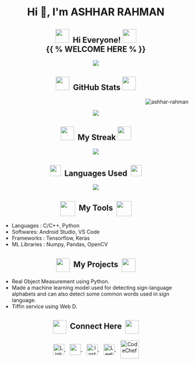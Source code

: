 <!--### Hi there 👋


**ashhar-rahman/ashhar-rahman** is a ✨ _special_ ✨ repository because its `README.md` (this file) appears on your GitHub profile.



Here are some ideas to get you started:

- 🔭 I’m currently working on ...
- 🌱 I’m currently learning ...
- 👯 I’m looking to collaborate on ...
- 🤔 I’m looking for help with ...
- 💬 Ask me about ...
- 📫 How to reach me: ...
- 😄 Pronouns: ...
- ⚡ Fun fact: ...
-->
<h1 align="center">Hi 👋, I'm ASHHAR RAHMAN</h1>
<!-- HELLO SECTION -->

## <div align="center"><img height="37px" width="37px" src="https://user-images.githubusercontent.com/91816645/173222652-e7e713b4-79c0-4fce-ba5f-64808310117b.gif">&nbsp;&nbsp;Hi Everyone!&nbsp;<img height="37px" width="37px" src="https://user-images.githubusercontent.com/91816645/173222652-e7e713b4-79c0-4fce-ba5f-64808310117b.gif"><br>{{ % WELCOME HERE % }}
</div>
<!-- CODING GIF -->
<div align="center">
<img src="https://user-images.githubusercontent.com/92107937/195644000-0d6c9b13-13a5-4835-90f6-3a95379f4d39.jpg">
</div>


<!-- ABOUT SECTION -->
<!--
## <div align="center"><img height="37px" width="37px" src="https://user-images.githubusercontent.com/91816645/173225001-c98043c5-e6a2-4f6a-bc33-a6f9d0d27935.gif">&nbsp;&nbsp;About Me&nbsp;<img height="37px" width="37px" src="https://user-images.githubusercontent.com/91816645/173225001-c98043c5-e6a2-4f6a-bc33-a6f9d0d27935.gif">
</div>
-->
<!-- ABOUT INFO -->
<!--
<ul>
  <li>💁 I'm currently working on my Web development and Problem Solving Skills(DSA).</li>
  
  <li>💗 I love to code and I can spend hours without getting distracted.</li>
  <li>⚡ I really like to try new tecnology and try to work in that.</li>
  <li>🥲 I love doing CP but only until I am able to solve, ones I get stuck on a problem it takes me days to figure out how that will work.</li>
</ul>
-->

<!-- GITHUB STATS SECTION -->
## <div align="center"><img height="37px" width="37px" src="https://user-images.githubusercontent.com/91816645/173223735-d842e8b5-6940-4e8a-bcd4-515951465e62.gif">&nbsp;&nbsp;GitHub Stats&nbsp;<img height="37px" width="37px" src="https://user-images.githubusercontent.com/91816645/173223735-d842e8b5-6940-4e8a-bcd4-515951465e62.gif">
</div>
<p align="RIGHT"> <img src="https://komarev.com/ghpvc/?username=ashhar-rahman&label=Profile%20Views&color=0e75b6&style=flat" alt="ashhar-rahman" /> </p>
<!-- GITHUB STATS GIF -->
<div align="center">
  <img src="https://github-readme-stats.vercel.app/api?username=ashhar-rahman&show_icons=true&theme=merko">
</div>


<!-- STREAK SECTION -->
## <div align="center"><img height="37px" width="37px" src="https://user-images.githubusercontent.com/91816645/173223907-14b30c3f-f179-48d5-b09f-14053c2521b2.gif">&nbsp;&nbsp;My Streak&nbsp;<img height="37px" width="37px" src="https://user-images.githubusercontent.com/91816645/173223907-14b30c3f-f179-48d5-b09f-14053c2521b2.gif">
</div>
<!-- GITHUB STREAK GIF -->
<div align="center">
  <img src="http://github-readme-streak-stats.herokuapp.com?user=ashhar-rahman&theme=merko">
</div>


<!-- GITHUB LANGUAGES USED SECTION -->
## <div align="center"><img height="30px" width="30px" src="https://user-images.githubusercontent.com/91816645/173224399-7a5ba8d2-fa6d-46c0-945b-c485dc497f9f.gif">&nbsp;&nbsp;Languages Used&nbsp;&nbsp;<img height="30px" width="30px" src="https://user-images.githubusercontent.com/91816645/173224399-7a5ba8d2-fa6d-46c0-945b-c485dc497f9f.gif">
</div>
<!-- LANGUAGES USED GIF -->
<div align="center">
  <img src="https://github-readme-stats.vercel.app/api/top-langs/?username=ashhar-rahman&theme=merko">
</div>


<!-- MY TOOLS SECTION -->
## <div align="center"><img height="41px" width="41px" src="https://user-images.githubusercontent.com/91816645/173222875-af56e6e0-0a0f-4edb-bd92-71063ac44756.gif" align="center">&nbsp;&nbsp;My Tools&nbsp;&nbsp;<img height="41px" width="41px" src="https://user-images.githubusercontent.com/91816645/173222875-af56e6e0-0a0f-4edb-bd92-71063ac44756.gif" align="center">
</div>
<!-- MY TOOLS LIST -->
<ul>
  <li>Languages : C/C++, Python</li>
  <li>Softwares: Android Studio,  VS Code</li>
  <li>Frameworks : Tensorflow, Keras</li>
  <li>ML Libraries : Numpy, Pandas, OpenCV</li>
</ul>


<!-- MY PROJECT SECTION -->
## <div align="center"><img height="37px" width="37px" src="https://user-images.githubusercontent.com/91816645/173224552-1431c82c-250d-43f1-a3f7-0eb0fe115f7d.gif" align="center">&nbsp;&nbsp;My Projects&nbsp;&nbsp;<img height="37px" width="37px" src="https://user-images.githubusercontent.com/91816645/173224552-1431c82c-250d-43f1-a3f7-0eb0fe115f7d.gif" align="center">
</div>
<!-- MY PROJECTS LIST -->
<ul>
  <li>Real Object Measurement using Python.</li>
  <li>Made a machine learning model used for detecting sign-language alphabets and can also detect some common words used in sign language.</li>
  <li>Tiffin service using Web D.</li>
</ul>





<!-- CONNECT ME SECTION -->
## <div align="center"><img height="37px" width="37px" src="https://user-images.githubusercontent.com/91816645/173221621-38c0a8d9-c362-430f-9813-714eca6836b7.gif" align="center">&nbsp;&nbsp;Connect Here&nbsp;&nbsp;<img height="37px" width="37px" src="https://user-images.githubusercontent.com/91816645/173221621-38c0a8d9-c362-430f-9813-714eca6836b7.gif" align="center">
</div>
<!-- LINKEDIN SECTION -->
<div align="center">
  <!-- LINKEDIN SVG -->
  <a href="https://in.linkedin.com/in/ashhar-rahman-150b10201" target="_blank">
    <img src="https://raw.githubusercontent.com/rahuldkjain/github-profile-readme-generator/master/src/images/icons/Social/linked-in-alt.svg" alt="LinkedIn" width="30px" align="center" />
  </a>&nbsp;&nbsp;
  <!-- EMAIL SECTION -->
  <a href="mailto: ashhar786rahman@gmail.com" target="_blank">
    <!-- EMAIL SVG -->
    <img width="30px" src="https://user-images.githubusercontent.com/91816645/173191980-4141ba6a-aef8-487b-8f02-adae39601e20.svg" align="center">
  </a>&nbsp;&nbsp;
  <!-- INSTAGRAM SECTION -->
  <a href="https://instagram.com/ashhar_rahman/" target="_blank">
    <!-- INSTAGRAM SVG -->
    <img  src="https://raw.githubusercontent.com/rahuldkjain/github-profile-readme-generator/master/src/images/icons/Social/instagram.svg" alt="Instagram" width="30px" align="center"/>
  </a>&nbsp;&nbsp;
 
  <a href="https://leetcode.com/ashhar_rahman/" target="_blank">
    <!-- LEETCODE SVG -->
    <img  src="https://leetcode.com/static/images/LeetCode_logo_rvs.png" alt="Leetcode" width="30px" align="center"/>
    </a>&nbsp;&nbsp;
    <a href="https://codechef.com/users/ashhar_rahman/" target="_blank">
    <!-- CODE CHEF SVG -->
    <img  src="https://cdn.codechef.com/sites/all/themes/abessive/cc-logo.png" alt="CodeChef" width="50px" align="center"/>
  </a><br>
</div>
